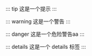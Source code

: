 ::: tip
这是一个提示
:::

::: warning
这是一个警告
:::

::: danger
这是一个危险警告aa
:::

::: details
这是一个 details 标签
:::